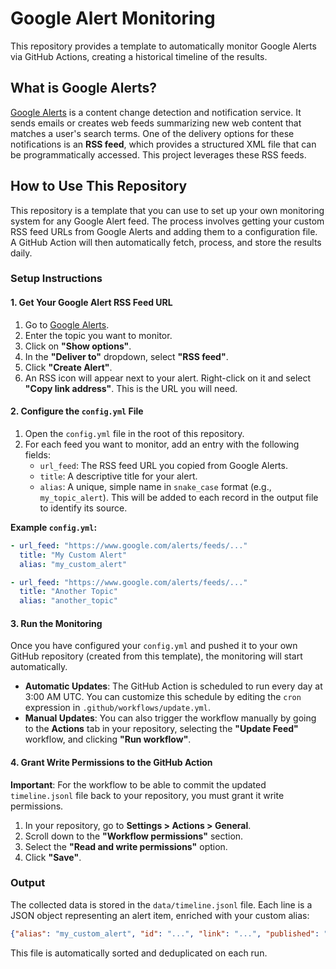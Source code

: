 # Google Alert Monitoring

This repository provides a template to automatically monitor Google Alerts via GitHub Actions, creating a historical timeline of the results.

## What is Google Alerts?

[Google Alerts](https://www.google.com/alerts) is a content change detection and notification service. It sends emails or creates web feeds summarizing new web content that matches a user's search terms. One of the delivery options for these notifications is an **RSS feed**, which provides a structured XML file that can be programmatically accessed. This project leverages these RSS feeds.

## How to Use This Repository

This repository is a template that you can use to set up your own monitoring system for any Google Alert feed. The process involves getting your custom RSS feed URLs from Google Alerts and adding them to a configuration file. A GitHub Action will then automatically fetch, process, and store the results daily.

### Setup Instructions

#### 1. Get Your Google Alert RSS Feed URL

1.  Go to [Google Alerts](https://www.google.com/alerts).
2.  Enter the topic you want to monitor.
3.  Click on **"Show options"**.
4.  In the **"Deliver to"** dropdown, select **"RSS feed"**.
5.  Click **"Create Alert"**.
6.  An RSS icon will appear next to your alert. Right-click on it and select **"Copy link address"**. This is the URL you will need.

#### 2. Configure the `config.yml` File

1.  Open the `config.yml` file in the root of this repository.
2.  For each feed you want to monitor, add an entry with the following fields:
    *   `url_feed`: The RSS feed URL you copied from Google Alerts.
    *   `title`: A descriptive title for your alert.
    *   `alias`: A unique, simple name in `snake_case` format (e.g., `my_topic_alert`). This will be added to each record in the output file to identify its source.

**Example `config.yml`:**

```yaml
- url_feed: "https://www.google.com/alerts/feeds/..."
  title: "My Custom Alert"
  alias: "my_custom_alert"

- url_feed: "https://www.google.com/alerts/feeds/..."
  title: "Another Topic"
  alias: "another_topic"
```

#### 3. Run the Monitoring

Once you have configured your `config.yml` and pushed it to your own GitHub repository (created from this template), the monitoring will start automatically.

*   **Automatic Updates**: The GitHub Action is scheduled to run every day at 3:00 AM UTC. You can customize this schedule by editing the `cron` expression in `.github/workflows/update.yml`.
*   **Manual Updates**: You can also trigger the workflow manually by going to the **Actions** tab in your repository, selecting the **"Update Feed"** workflow, and clicking **"Run workflow"**.

#### 4. Grant Write Permissions to the GitHub Action

**Important**: For the workflow to be able to commit the updated `timeline.jsonl` file back to your repository, you must grant it write permissions.

1.  In your repository, go to **Settings > Actions > General**.
2.  Scroll down to the **"Workflow permissions"** section.
3.  Select the **"Read and write permissions"** option.
4.  Click **"Save"**.

### Output

The collected data is stored in the `data/timeline.jsonl` file. Each line is a JSON object representing an alert item, enriched with your custom alias:

```json
{"alias": "my_custom_alert", "id": "...", "link": "...", "published": "...", "updated": "...", "content": "..."}
```

This file is automatically sorted and deduplicated on each run.